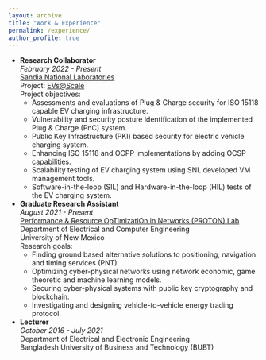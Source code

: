 ```yaml
---
layout: archive
title: "Work & Experience"
permalink: /experience/
author_profile: true
---
```


-   **Research Collaborator**<br>
	*February 2022 - Present*<br>
	[Sandia National Laboratories](https://www.sandia.gov/)<br>
	Project: [EVs@Scale](https://www.energy.gov/eere/vehicles/electric-vehicles-scale-consortium)<br>
	Project objectives:
	<ul>
	<li>Assessments and evaluations of Plug & Charge security for ISO 15118 capable EV charging infrastructure.</li>
	<li>Vulnerability and security posture identification of the implemented Plug & Charge (PnC) system.</li>
	<li>Public Key Infrastructure (PKI) based security for electric vehicle charging system.</li>
	<li>Enhancing ISO 15118 and OCPP implementations by adding OCSP capabilities.</li>
	<li>Scalability testing of EV charging system using SNL developed VM management tools.</li>
	<li>Software-in-the-loop (SIL) and Hardware-in-the-loop (HIL) tests of the EV charging system.</li>
	</ul>
-   **Graduate Research Assistant**<br>
	*August 2021 - Present*<br>
	[Performance & Resource OpTimizatiOn in Networks (PROTON) Lab](https://ece-research.unm.edu/tsiropoulou/Students.html)<br>
	Department of Electrical and Computer Engineering<br>
 	University of New Mexico<br>
	Research goals:
	<ul>
	<li>Finding ground based alternative solutions to positioning, navigation and timing services (PNT).</li>
	<li>Optimizing cyber-physical networks using network economic, game theoretic and machine learning models.</li>
	<li>Securing cyber-physical systems with public key cryptography and blockchain.</li>
	<li>Investigating and designing vehicle-to-vehicle energy trading protocol.</li>
	</ul>
-   **Lecturer**<br>
	*October 2016 - July 2021*<br>
	Department of Electrical and Electronic Engineering<br>
	Bangladesh University of Business and Technology (BUBT)

